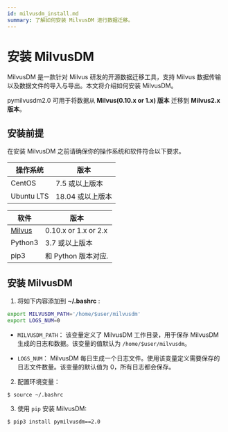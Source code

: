 ```yaml
---
id: milvusdm_install.md
summary: 了解如何安装 MilvusDM 进行数据迁移。
---
```


# 安装 MilvusDM

MilvusDM 是一款针对 Milvus 研发的开源数据迁移工具，支持 Milvus 数据传输以及数据文件的导入与导出。本文将介绍如何安装 MilvusDM。

<div class="alert note">
  pymilvusdm2.0 可用于将数据从 <b>Milvus(0.10.x or 1.x) 版本</b> 迁移到 <b>Milvus2.x 版本</b>。
</div>

## 安装前提

在安装 MilvusDM 之前请确保你的操作系统和软件符合以下要求。


| 操作系统 | 版本 |
| ---------------  |  ----------------- |
| CentOS           | 7.5 或以上版本      |
| Ubuntu LTS       | 18.04 或以上版本    |


| 软件                     | 版本                        |
|  --------------------------- |  ----------------------------- |
| [Milvus](https://milvus.io/) | 0.10.x or 1.x or 2.x                          |
| Python3                      | 3.7 或以上版本                  |
| pip3                         | 和 Python 版本对应. |

## 安装 MilvusDM

1. 将如下内容添加到 **~/.bashrc** :

```bash
export MILVUSDM_PATH='/home/$user/milvusdm'
export LOGS_NUM=0
```

- `MILVUSDM_PATH`： 该变量定义了 MilvusDM 工作目录，用于保存 MilvusDM 生成的日志和数据。该变量的值默认为 `/home/$user/milvusdm`。

- `LOGS_NUM`： MilvusDM 每日生成一个日志文件。使用该变量定义需要保存的日志文件数量。该变量的默认值为 0，所有日志都会保存。


2. 配置环境变量：

```shell
$ source ~/.bashrc
```

3. 使用 `pip` 安装 MilvusDM:

```shell
$ pip3 install pymilvusdm==2.0
```


